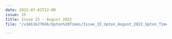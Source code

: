 ```yaml
---
date: 2022-07-01T12:00
issue: 15
title: Issue 15 - August 2022
file: "/v1661627666/Upton%20Times/Issue_15_Upton_August_2022_Upton_Times_VP_v1a_A4_Web_evjvj0.pdf"

---
```

